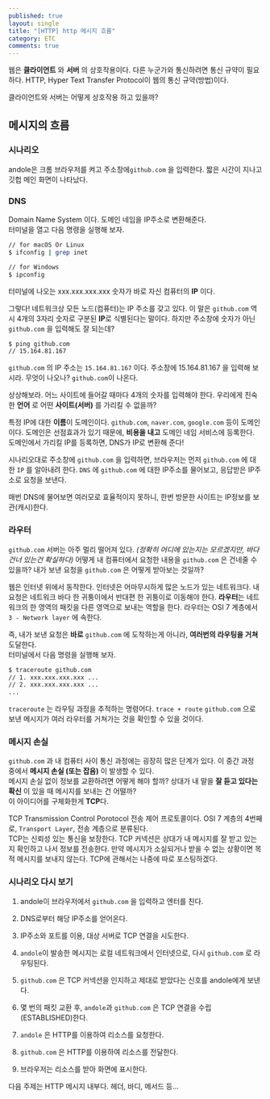 ```yaml
---
published: true
layout: single
title: "[HTTP] http 메시지 흐름"
category: ETC
comments: true
---
```


웹은 **클라이언트** 와 **서버** 의 상호작용이다. 다른 누군가와 통신하려면 통신 규약이 필요하다. HTTP, Hyper Text Transfer Protocol이 웹의 통신 규약(방법)이다.

클라이언트와 서버는 어떻게 상호작용 하고 있을까?

## 메시지의 흐름

### 시나리오

andole은 크롬 브라우저를 켜고 주소창에`github.com` 을 입력한다. 짧은 시간이 지나고 깃헙 메인 화면이 나타났다.

### DNS

Domain Name System 이다. 도메인 네임을 IP주소로 변환해준다.  
터미널을 열고 다음 명령을 실행해 보자.

```bash
// for macOS Or Linux
$ ifconfig | grep inet

// for Windows
$ ipconfig
```

터미널에 나오는 xxx.xxx.xxx.xxx 숫자가 바로 자신 컴퓨터의 **IP** 이다. 

그렇다! 네트워크상 모든 노드(컴퓨터)는 IP 주소를 갖고 있다. 이 말은 `github.com` 역시 4개의 3자리 숫자로 구분된 **IP**로 식별된다는 말이다. 하지만 주소창에 숫자가 아닌 `github.com` 을 입력해도 잘 되는데?

```bash
$ ping github.com
// 15.164.81.167
```

`github.com` 의 IP 주소는 `15.164.81.167` 이다. 주소창에 15.164.81.167 을 입력해 보시라. 무엇이 나오나? `github.com`이 나온다.

상상해보라. 어느 사이트에 들어갈 때마다 4개의 숫자를 입력해야 한다. 우리에게 친숙한 **언어** 로 어떤 **사이트(서버)** 를 가리킬 수 없을까?

특정 IP에 대한 **이름**이 도메인이다. `github.com`, `naver.com`, `google.com` 등이 도메인이다. 도메인은 선점효과가 있기 때문에, **비용을 내고** 도메인 네임 서비스에 등록한다. 도메인에서 가리킬 IP를 등록하면, DNS가 IP로 변환해 준다!

시나리오대로 주소창에 `github.com` 을 입력하면, 브라우저는 먼저 `github.com` 에 대한 `IP` 를 알아내려 한다. `DNS` 에 `github.com` 에 대한 IP주소를 물어보고, 응답받은 IP주소로 요청을 보낸다.

매번 DNS에 물어보면 여러모로 효율적이지 못하니, 한번 방문한 사이트는 IP정보를 보관(캐시)한다.

### 라우터

`github.com` 서버는 아주 멀리 떨어져 있다. _(정확히 어디에 있는지는 모르겠지만, 바다 건너 있는건 확실하다)_ 어떻게 내 컴퓨터에서 요청한 내용을 `github.com` 은 건네줄 수 있을까? 내가 보낸 요청을 `github.com` 은 어떻게 받아보는 것일까?

웹은 인터넷 위에서 동작한다. 인터넷은 어마무시하게 많은 노드가 있는 네트워크다. 내 요청은 네트워크 바다 한 귀퉁이에서 반대편 한 귀퉁이로 이동해야 한다. **라우터**는 네트워크의 한 영역의 패킷을 다른 영역으로 보내는 역할을 한다. 라우터는 OSI 7 계층에서 `3 - Network layer` 에 속한다. 

즉, 내가 보낸 요청은 **바로** `github.com` 에 도착하는게 아니라, **여러번의 라우팅을 거쳐** 도달한다.  
터미널에서 다음 명령을 실행해 보자.

```bash
$ traceroute github.com
// 1. xxx.xxx.xxx.xxx ...
// 2. xxx.xxx.xxx.xxx ...
...
```

`traceroute` 는 라우팅 과정을 추적하는 명령어다. `trace + route` `github.com` 으로 보낸 메시지가 여러 라우터를 거쳐가는 것을 확인할 수 있을 것이다.



### 메시지 손실

`github.com` 과 내 컴퓨터 사이 통신 과정에는 굉장히 많은 단계가 있다. 이 중간 과정 중에서 **메시지 손실 (또는 잡음)** 이 발생할 수 있다.  
메시지 손실 없이 정보를 교환하려면 어떻게 해야 할까? 상대가 내 말을 **잘 듣고 있다는 확신** 이 있을 때 메시지를 보내는 건 어떨까?  
이 아이디어를 구체화한게 **TCP**다. 

TCP Transmission Control Porotocol 전송 제어 프로토콜이다. OSI 7 계층의 4번째로, `Transport Layer`, 전송 계층으로 분류된다.  
TCP는 신뢰성 있는 통신을 보장한다. TCP 커넥션은 상대가 내 메시지를 잘 받고 있는지 확인하고 나서 정보를 전송한다. 만약 메시지가 소실되거나 받을 수 없는 상황이면 목적 메시지를 보내지 않는다. TCP에 관해서는 나중에 따로 포스팅하겠다.



### 시나리오 다시 보기

1. andole이 브라우저에서 `github.com` 을 입력하고 엔터를 친다.

2. DNS로부터 해당 IP주소를 얻어온다.
3. IP주소와 포트를 이용, 대상 서버로 TCP 연결을 시도한다. 
4. `andole`이 발송한 메시지는 로컬 네트워크에서 인터넷으로, 다시 `github.com` 로 라우팅된다.
5. `github.com` 은 TCP 커넥션을 인지하고 제대로 받았다는 신호를 andole에게 보낸다.
6. 몇 번의 패킷 교환 후, `andole`과 `github.com` 은 TCP 연결을 수립(ESTABLISHED)한다.
7. `andole` 은 HTTP를 이용하여 리소스를 요청한다.
8. `github.com` 은 HTTP를 이용하여 리소스를 전달한다.
9. 브라우저는 리소스를 받아 화면에 표시한다.

다음 주제는 HTTP 메시지 내부다. 헤더, 바디, 메서드 등...

























